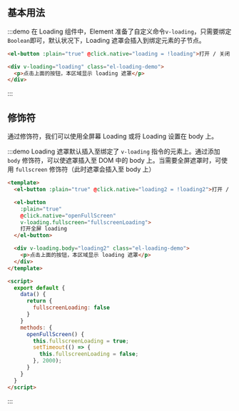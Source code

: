 <style>
  .el-loading-demo {
    border: solid 1px #999;
    padding: 10px;
    text-align: center;
    margin-top: 10px;

    p {
      font-size: 30px;
      color: #999;
      margin: 10px 0;
    }
  }
</style>

<script>
  export default {
    data() {
      return {
        loading: false,
        loading2: false,
        fullscreenLoading: false,
        tableLoading: false,
        tableData: [{
          date: '2016-05-02',
          name: '王小虎',
          address: '上海市普陀区金沙江路 1518 弄'
        }, {
          date: '2016-05-04',
          name: '王小虎',
          address: '上海市普陀区金沙江路 1517 弄'
        }, {
          date: '2016-05-01',
          name: '王小虎',
          address: '上海市普陀区金沙江路 1519 弄'
        }, {
          date: '2016-05-03',
          name: '王小虎',
          address: '上海市普陀区金沙江路 1516 弄'
        }, {
          date: '2016-05-03',
          name: '王小虎',
          address: '上海市普陀区金沙江路 1516 弄'
        }]
      }
    },

    methods: {
      loadTable() {
        this.tableLoading = true;
        setTimeout(() => {
          this.tableLoading = false;
        }, 2000);
      },

      openFullScreen() {
        this.fullscreenLoading = true;
        setTimeout(() => {
          this.fullscreenLoading = false;
        }, 2000);
      }
    }
  }
</script>

## 基本用法

:::demo 在 Loading 组件中，Element 准备了自定义命令`v-loading`，只需要绑定`Boolean`即可，默认状况下，Loading 遮罩会插入到绑定元素的子节点。

```html
<el-button :plain="true" @click.native="loading = !loading">打开 / 关闭 loading</el-button>

<div v-loading="loading" class="el-loading-demo">
  <p>点击上面的按钮，本区域显示 loading 遮罩</p>
</div>
```
:::

## 修饰符

通过修饰符，我们可以使用全屏幕 Loading 或将 Loading 设置在 body 上。

:::demo Loading 遮罩默认插入至绑定了 `v-loading` 指令的元素上。通过添加 `body` 修饰符，可以使遮罩插入至 DOM 中的 body 上。当需要全屏遮罩时，可使用 `fullscreen` 修饰符（此时遮罩会插入至 body 上）

```html
<template>
  <el-button :plain="true" @click.native="loading2 = !loading2">打开 / 关闭 loading</el-button>

  <el-button
    :plain="true"
    @click.native="openFullScreen"
    v-loading.fullscreen="fullscreenLoading">
    打开全屏 loading
  </el-button>

  <div v-loading.body="loading2" class="el-loading-demo">
    <p>点击上面的按钮，本区域显示 loading 遮罩</p>
  </div>
</template>

<script>
  export default {
    data() {
      return {
        fullscreenLoading: false
      }
    }
    methods: {
      openFullScreen() {
        this.fullscreenLoading = true;
        setTimeout(() => {
          this.fullscreenLoading = false;
        }, 2000);
      }
    }
  }
</script>
```
:::
